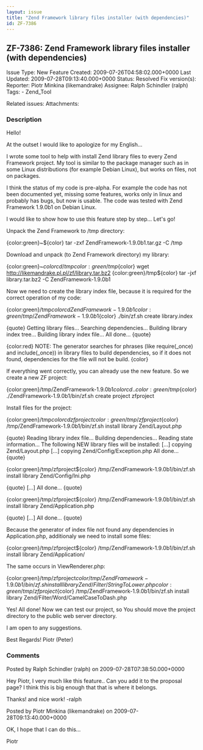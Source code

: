 ```yaml
---
layout: issue
title: "Zend Framework library files installer (with dependencies)"
id: ZF-7386
---
```


ZF-7386: Zend Framework library files installer (with dependencies)
-------------------------------------------------------------------

 Issue Type: New Feature Created: 2009-07-26T04:58:02.000+0000 Last Updated: 2009-07-28T09:13:40.000+0000 Status: Resolved Fix version(s): 
 Reporter:  Piotr Minkina (likemandrake)  Assignee:  Ralph Schindler (ralph)  Tags: - Zend\_Tool
 
 Related issues: 
 Attachments: 
### Description

Hello!

At the outset I would like to apologize for my English...

I wrote some tool to help with install Zend library files to every Zend Framework project. My tool is similar to the package manager such as in some Linux distributions (for example Debian Linux), but works on files, not on packages.

I think the status of my code is pre-alpha. For example the code has not been documented yet, missing some features, works only in linux and probably has bugs, but now is usable. The code was tested with Zend Framework 1.9.0b1 on Debian Linux.

I would like to show how to use this feature step by step... Let's go!

Unpack the Zend Framework to /tmp directory:

{color:green}~${color} tar -zxf ZendFramework-1.9.0b1.tar.gz -C /tmp

Download and unpack (to Zend Framework directory) my library:

{color:green}~${color} cd /tmp {color:green}/tmp${color} wget <http://likemandrake.pl.pl/zf/library.tar.bz2> {color:green}/tmp${color} tar -jxf library.tar.bz2 -C ZendFramework-1.9.0b1

Now we need to create the library index file, because it is required for the correct operation of my code:

{color:green}/tmp${color} cd ZendFramework-1.9.0b1 {color:green}/tmp/ZendFramework-1.9.0b1${color} ./bin/zf.sh create library.index

{quote} Getting library files... Searching dependencies... Building library index tree... Building library index file... All done... {quote}

{color:red} NOTE: The generator searches for phrases (like require(\_once) and include(\_once)) in library files to build dependencies, so if it does not found, dependencies for the file will not be build. {color}

If everything went correctly, you can already use the new feature. So we create a new ZF project:

{color:green}/tmp/ZendFramework-1.9.0b1${color} cd .. {color:green}/tmp${color} ./ZendFramework-1.9.0b1/bin/zf.sh create project zfproject

Install files for the project:

{color:green}/tmp${color} cd zfproject {color:green}/tmp/zfproject${color} /tmp/ZendFramework-1.9.0b1/bin/zf.sh install library Zend/Layout.php

{quote} Reading library index file... Building dependencies... Reading state information... The following NEW library files will be installed: [...] copying Zend/Layout.php [...] copying Zend/Config/Exception.php All done... {quote}

{color:green}/tmp/zfproject${color} /tmp/ZendFramework-1.9.0b1/bin/zf.sh install library Zend/Config/Ini.php

{quote} [...] All done... {quote}

{color:green}/tmp/zfproject${color} /tmp/ZendFramework-1.9.0b1/bin/zf.sh install library Zend/Application.php

{quote} [...] All done... {quote}

Because the generator of index file not found any dependencies in Application.php, additionaly we need to install some files:

{color:green}/tmp/zfproject${color} /tmp/ZendFramework-1.9.0b1/bin/zf.sh install library Zend/Application/

The same occurs in ViewRenderer.php:

{color:green}/tmp/zfproject${color} /tmp/ZendFramework-1.9.0b1/bin/zf.sh install library Zend/Filter/StringToLower.php {color:green}/tmp/zfproject${color} /tmp/ZendFramework-1.9.0b1/bin/zf.sh install library Zend/Filter/Word/CamelCaseToDash.php

Yes! All done! Now we can test our project, so You should move the project directory to the public web server directory.

I am open to any suggestions.

Best Regards! Piotr (Peter)

 

 

### Comments

Posted by Ralph Schindler (ralph) on 2009-07-28T07:38:50.000+0000

Hey Piotr, I very much like this feature.. Can you add it to the proposal page? I think this is big enough that that is where it belongs.

Thanks! and nice work! -ralph

 

 

Posted by Piotr Minkina (likemandrake) on 2009-07-28T09:13:40.000+0000

OK, I hope that I can do this...

Piotr

 

 